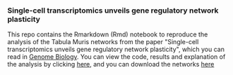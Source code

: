 ### Single-cell transcriptomics unveils gene regulatory network plasticity

This repo contains the Rmarkdown (Rmd) notebook to reproduce the analysis of the Tabula Muris networks from the paper
"Single-cell transcriptomics unveils gene regulatory network plasticity", which you can read in [Genome Biology](https://www.biorxiv.org/content/10.1101/446104v1).  You can view the code, results and explanation of the analysis by clicking [here](https://htmlpreview.github.io/?https://github.com/massonix/tabula_muris_networks/blob/master/tabula_muris_network_analysis.html), and you can download the networks [here](https://github.com/massonix/tabula_muris_networks/tree/master/data/networks)


